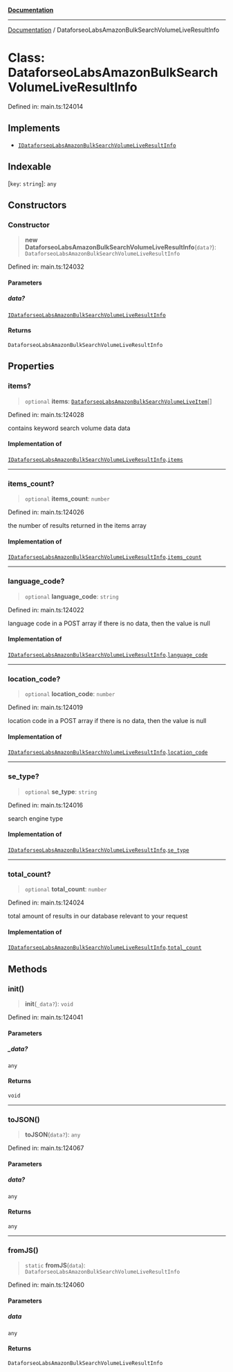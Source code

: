[**Documentation**](../README.md)

***

[Documentation](../README.md) / DataforseoLabsAmazonBulkSearchVolumeLiveResultInfo

# Class: DataforseoLabsAmazonBulkSearchVolumeLiveResultInfo

Defined in: main.ts:124014

## Implements

- [`IDataforseoLabsAmazonBulkSearchVolumeLiveResultInfo`](../interfaces/IDataforseoLabsAmazonBulkSearchVolumeLiveResultInfo.md)

## Indexable

\[`key`: `string`\]: `any`

## Constructors

### Constructor

> **new DataforseoLabsAmazonBulkSearchVolumeLiveResultInfo**(`data?`): `DataforseoLabsAmazonBulkSearchVolumeLiveResultInfo`

Defined in: main.ts:124032

#### Parameters

##### data?

[`IDataforseoLabsAmazonBulkSearchVolumeLiveResultInfo`](../interfaces/IDataforseoLabsAmazonBulkSearchVolumeLiveResultInfo.md)

#### Returns

`DataforseoLabsAmazonBulkSearchVolumeLiveResultInfo`

## Properties

### items?

> `optional` **items**: [`DataforseoLabsAmazonBulkSearchVolumeLiveItem`](DataforseoLabsAmazonBulkSearchVolumeLiveItem.md)[]

Defined in: main.ts:124028

contains keyword search volume data data

#### Implementation of

[`IDataforseoLabsAmazonBulkSearchVolumeLiveResultInfo`](../interfaces/IDataforseoLabsAmazonBulkSearchVolumeLiveResultInfo.md).[`items`](../interfaces/IDataforseoLabsAmazonBulkSearchVolumeLiveResultInfo.md#items)

***

### items\_count?

> `optional` **items\_count**: `number`

Defined in: main.ts:124026

the number of results returned in the items array

#### Implementation of

[`IDataforseoLabsAmazonBulkSearchVolumeLiveResultInfo`](../interfaces/IDataforseoLabsAmazonBulkSearchVolumeLiveResultInfo.md).[`items_count`](../interfaces/IDataforseoLabsAmazonBulkSearchVolumeLiveResultInfo.md#items_count)

***

### language\_code?

> `optional` **language\_code**: `string`

Defined in: main.ts:124022

language code in a POST array
if there is no data, then the value is null

#### Implementation of

[`IDataforseoLabsAmazonBulkSearchVolumeLiveResultInfo`](../interfaces/IDataforseoLabsAmazonBulkSearchVolumeLiveResultInfo.md).[`language_code`](../interfaces/IDataforseoLabsAmazonBulkSearchVolumeLiveResultInfo.md#language_code)

***

### location\_code?

> `optional` **location\_code**: `number`

Defined in: main.ts:124019

location code in a POST array
if there is no data, then the value is null

#### Implementation of

[`IDataforseoLabsAmazonBulkSearchVolumeLiveResultInfo`](../interfaces/IDataforseoLabsAmazonBulkSearchVolumeLiveResultInfo.md).[`location_code`](../interfaces/IDataforseoLabsAmazonBulkSearchVolumeLiveResultInfo.md#location_code)

***

### se\_type?

> `optional` **se\_type**: `string`

Defined in: main.ts:124016

search engine type

#### Implementation of

[`IDataforseoLabsAmazonBulkSearchVolumeLiveResultInfo`](../interfaces/IDataforseoLabsAmazonBulkSearchVolumeLiveResultInfo.md).[`se_type`](../interfaces/IDataforseoLabsAmazonBulkSearchVolumeLiveResultInfo.md#se_type)

***

### total\_count?

> `optional` **total\_count**: `number`

Defined in: main.ts:124024

total amount of results in our database relevant to your request

#### Implementation of

[`IDataforseoLabsAmazonBulkSearchVolumeLiveResultInfo`](../interfaces/IDataforseoLabsAmazonBulkSearchVolumeLiveResultInfo.md).[`total_count`](../interfaces/IDataforseoLabsAmazonBulkSearchVolumeLiveResultInfo.md#total_count)

## Methods

### init()

> **init**(`_data?`): `void`

Defined in: main.ts:124041

#### Parameters

##### \_data?

`any`

#### Returns

`void`

***

### toJSON()

> **toJSON**(`data?`): `any`

Defined in: main.ts:124067

#### Parameters

##### data?

`any`

#### Returns

`any`

***

### fromJS()

> `static` **fromJS**(`data`): `DataforseoLabsAmazonBulkSearchVolumeLiveResultInfo`

Defined in: main.ts:124060

#### Parameters

##### data

`any`

#### Returns

`DataforseoLabsAmazonBulkSearchVolumeLiveResultInfo`
